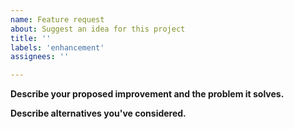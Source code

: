 ```yaml
---
name: Feature request
about: Suggest an idea for this project
title: ''
labels: 'enhancement'
assignees: ''

---
```


<!--
Thank you for suggesting a feature! Before you continue, please make sure that you have

- searched the issue tracker for similar issues (including closed issues): https://github.com/phlummox/hup/issues

So that bugs and defects aren't hidden by other issues,
any proposed features and feature requests are maintained as *closed* issues on
GitHub with the labels "enhancement" and "incomplete" --
see here:
<https://github.com/phlummox/hup/issues?q=is%3Aissue+is%3Aclosed+label%3Aenhancement+label%3Aincomplete>


-->

**Describe your proposed improvement and the problem it solves.**

**Describe alternatives you've considered.**

